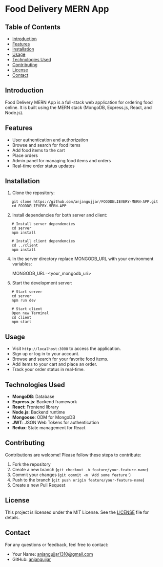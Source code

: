 # Food Delivery MERN App

## Table of Contents

- [Introduction](#introduction)
- [Features](#features)
- [Installation](#installation)
- [Usage](#usage)
- [Technologies Used](#technologies-used)
- [Contributing](#contributing)
- [License](#license)
- [Contact](#contact)

## Introduction

Food Delivery MERN App is a full-stack web application for ordering food online. It is built using the MERN stack (MongoDB, Express.js, React, and Node.js).

## Features

- User authentication and authorization
- Browse and search for food items
- Add food items to the cart
- Place orders
- Admin panel for managing food items and orders
- Real-time order status updates

## Installation

1. Clone the repository:
```
   git clone https://github.com/anjangujjar/FOODDELIEVERY-MERN-APP.git
   cd FOODDELIEVERY-MERN-APP
```

2. Install dependencies for both server and client:
```
   # Install server dependencies
   cd server
   npm install

   # Install client dependencies
   cd ../client
   npm install
   ```

4. In the server directory replace MONGODB_URL with your environment variables:

   MONGODB_URL=<your_mongodb_uri>
  
5. Start the development server:
```
   # Start server
   cd server
   npm run dev

   # Start client
   Open new Terminal
   cd client
   npm start
```
## Usage

- Visit `http://localhost:3000` to access the application.
- Sign up or log in to your account.
- Browse and search for your favorite food items.
- Add items to your cart and place an order.
- Track your order status in real-time.

## Technologies Used

- **MongoDB**: Database
- **Express.js**: Backend framework
- **React**: Frontend library
- **Node.js**: Backend runtime
- **Mongoose**: ODM for MongoDB
- **JWT**: JSON Web Tokens for authentication
- **Redux**: State management for React

## Contributing

Contributions are welcome! Please follow these steps to contribute:

1. Fork the repository
2. Create a new branch (`git checkout -b feature/your-feature-name`)
3. Commit your changes (`git commit -m 'Add some feature'`)
4. Push to the branch (`git push origin feature/your-feature-name`)
5. Create a new Pull Request

## License

This project is licensed under the MIT License. See the [LICENSE](LICENSE) file for details.

## Contact

For any questions or feedback, feel free to contact:

- Your Name: [anjangujjar1310@gmail.com](mailto:anjangujjar1310@gmail.com)
- GitHub: [anjangujjar](https://github.com/anjangujjar)

